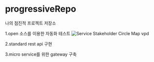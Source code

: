 # progressiveRepo
나의 점진적 프로젝트 저장소

1.open 소스를 이용한 자동화 테스트
![Service Stakeholder Circle Map vpd](https://user-images.githubusercontent.com/6301481/79812789-dfc80100-83b4-11ea-924e-90345e05454f.png)


2.standard rest api 구현


3.micro service를 위한 gateway 구축
